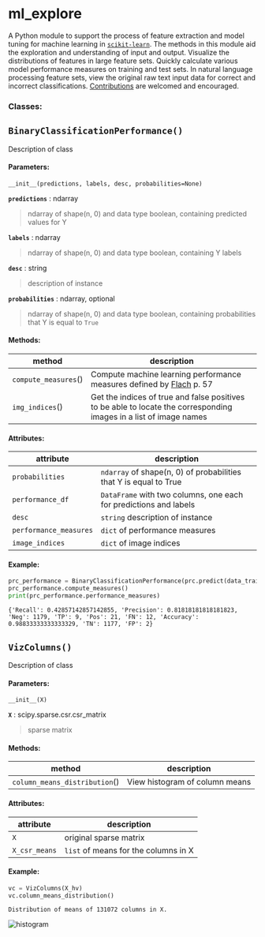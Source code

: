 # ml_explore

A Python module to support the process of feature extraction and model tuning for machine learning in [`scikit-learn`](http://scikit-learn.org/). The methods in this module aid the exploration and understanding of input and output. Visualize the distributions of features in large feature sets. Quickly calculate various model performance measures on training and test sets. In natural language processing feature sets, view the original raw text input data for correct and incorrect classifications. [Contributions](https://github.com/visualizedata/github-workflow) are welcomed and encouraged. 

### Classes:

## `BinaryClassificationPerformance()`

Description of class

#### Parameters:

`__init__(predictions, labels, desc, probabilities=None)`

**`predictions`** : ndarray
> ndarray of shape(n, 0) and data type boolean, containing predicted values for Y

**`labels`** : ndarray
> ndarray of shape(n, 0) and data type boolean, containing Y labels

**`desc`** : string
> description of instance

**`probabilities`** : ndarray, optional
> ndarray of shape(n, 0) and data type boolean, containing probabilities that Y is equal to `True`

#### Methods:

method | description
--- | ---
`compute_measures`() | Compute machine learning performance measures defined by [Flach](https://www.cs.bris.ac.uk/~flach/mlbook/) p. 57  
`img_indices`() | Get the indices of true and false positives to be able to locate the corresponding images in a list of image names

#### Attributes:

attribute | description
--- | ---
`probabilities` | `ndarray` of shape(n, 0) of probabilities that Y is equal to True
`performance_df` | `DataFrame` with two columns, one each for predictions and labels
`desc` | `string` description of instance
`performance_measures` | `dict` of performance measures
`image_indices` | `dict` of image indices

#### Example:

```python
prc_performance = BinaryClassificationPerformance(prc.predict(data_train), y_train, 'prc')
prc_performance.compute_measures()
print(prc_performance.performance_measures)
```

```
{'Recall': 0.42857142857142855, 'Precision': 0.81818181818181823, 'Neg': 1179, 'TP': 9, 'Pos': 21, 'FN': 12, 'Accuracy': 0.98833333333333329, 'TN': 1177, 'FP': 2}
```

## `VizColumns()`

Description of class

#### Parameters:

`__init__(X)`

**`X`** : scipy.sparse.csr.csr_matrix
> sparse matrix

#### Methods:

method | description
--- | ---
`column_means_distribution`() | View histogram of column means
#### Attributes:

attribute | description
--- | ---
`X` | original sparse matrix
`X_csr_means` | `list` of means for the columns in X

#### Example:

```python
vc = VizColumns(X_hv)
vc.column_means_distribution()
```

```
Distribution of means of 131072 columns in X.
```
![histogram]('https://github.com/aaronxhill/ml_explore/raw/master/img/hist_viz_columns.png')